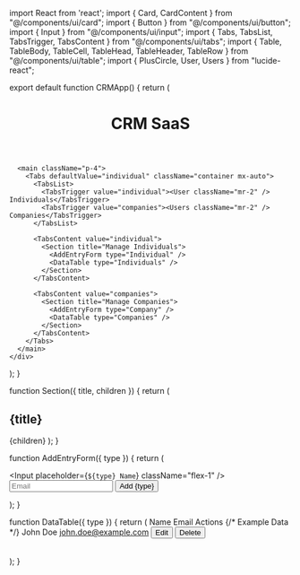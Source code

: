 import React from 'react';
import { Card, CardContent } from "@/components/ui/card";
import { Button } from "@/components/ui/button";
import { Input } from "@/components/ui/input";
import { Tabs, TabsList, TabsTrigger, TabsContent } from "@/components/ui/tabs";
import { Table, TableBody, TableCell, TableHead, TableHeader, TableRow } from "@/components/ui/table";
import { PlusCircle, User, Users } from "lucide-react";

export default function CRMApp() {
  return (
    <div className="min-h-screen bg-gray-100 text-gray-800">
      <header className="bg-purple-700 text-white p-4">
        <h1 className="text-2xl font-bold">CRM SaaS</h1>
      </header>

      <main className="p-4">
        <Tabs defaultValue="individual" className="container mx-auto">
          <TabsList>
            <TabsTrigger value="individual"><User className="mr-2" /> Individuals</TabsTrigger>
            <TabsTrigger value="companies"><Users className="mr-2" /> Companies</TabsTrigger>
          </TabsList>

          <TabsContent value="individual">
            <Section title="Manage Individuals">
              <AddEntryForm type="Individual" />
              <DataTable type="Individuals" />
            </Section>
          </TabsContent>

          <TabsContent value="companies">
            <Section title="Manage Companies">
              <AddEntryForm type="Company" />
              <DataTable type="Companies" />
            </Section>
          </TabsContent>
        </Tabs>
      </main>
    </div>
  );
}

function Section({ title, children }) {
  return (
    <Card className="mt-4">
      <CardContent>
        <h2 className="text-xl font-semibold mb-4">{title}</h2>
        {children}
      </CardContent>
    </Card>
  );
}

function AddEntryForm({ type }) {
  return (
    <form className="mb-4 flex gap-2">
      <Input placeholder={`${type} Name`} className="flex-1" />
      <Input placeholder="Email" className="flex-1" />
      <Button><PlusCircle className="mr-2" /> Add {type}</Button>
    </form>
  );
}

function DataTable({ type }) {
  return (
    <Table>
      <TableHeader>
        <TableRow>
          <TableHead>Name</TableHead>
          <TableHead>Email</TableHead>
          <TableHead>Actions</TableHead>
        </TableRow>
      </TableHeader>
      <TableBody>
        {/* Example Data */}
        <TableRow>
          <TableCell>John Doe</TableCell>
          <TableCell>john.doe@example.com</TableCell>
          <TableCell>
            <Button variant="secondary" size="sm">Edit</Button>
            <Button variant="destructive" size="sm" className="ml-2">Delete</Button>
          </TableCell>
        </TableRow>
      </TableBody>
    </Table>
  );
}
